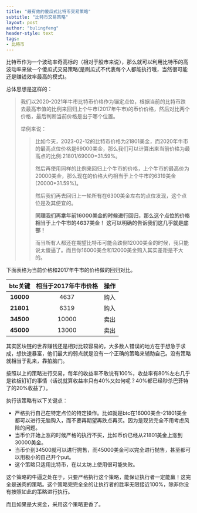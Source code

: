 ```yaml
---
title: "最有效的傻瓜式比特币交易策略"
subtitle: "比特币交易策略"
layout: post
author: "bulingfeng"
header-style: text
tags:
- 比特币
---
```


比特币作为一个波动率奇高标的（相对于股市来说），那么就可以利用比特币的高波动率来做一个傻瓜式交易策略(是刷瓜式不代表每个人都能执行哦，当然很可能还是赚钱效率最高的模式)。

总体思想是这样的：

> 我们以2020-2021年牛市比特币价格作为锚定点位，根据当前的比特币跌去最高市值的比例来回归上个牛市(2017年牛市)的币价价格，然后对比两个价格，最后判断当前价格是出于哪个位置。
>
> 举例来说：
>
> > 比如今天，2023-02-12的比特币价格为21801美金，而2020年牛市的最高点位价格是69000美金，那么我们可以计算出来当前价格为最高点的比例:21801/69000=31.59%。
> >
> > 然后再使用同样的比例来回归上个牛市的价格，上个牛市的最高价为20000美金，那么现在的价格大约相当于上个牛市的6319美金(20000*31.59%)。
> >
> > 然后我们再去回归上一轮所有在6300美金左右的点位发现，这个点位是及其便宜的。
> >
> > **同理我们再拿年前16000美金的时候进行回归，那么这个点位的价格相当于上个牛市的4637美金！** **这可以明确的告诉我们这几乎就是底部！**
> >
> > 而当所有人都还在期望比特币可能会跌倒12000美金的时候，我只能说太傻逼了。而且你16000美金和12000美金购入其实差距是不大的。

下面表格为当前价格和2017年牛市的价格做的回归对比。

|  btc关键  | 相当于2017年牛市价格 | 操作 |
| :-------: | :------------------: | :--: |
| **16000** |         4637         | 购入 |
| **21801** |         6319         | 购入 |
| **34500** |        10000         | 卖出 |
| **45000** |        13000         | 卖出 |

其实区块链的世界赚钱还是相对比较容易的，大多数人错误的地方在于想急于求成，想快速暴富，他们最大的弱点就是没有一个正确的策略来辅助自己。没有策略就相当于乱来，靠拍脑门。

按照以上的策略进行交易，每年的收益率不敢说有100%，收益率有80%左右几乎是铁板钉钉的事情（话说就算收益率只有40%又如何呢？40%都已经秒杀巴菲特了的20%收益了）。

执行该策略有以下关键点：

- 严格执行自己在特定点位的特定操作。比如就是btc在16000美金-21801美金都可以进行无脑购入，而不要再期望再跌点再买。因为是现货完全不用考虑风险的问题。
- 当币价开始上涨的时候严格的执行不买，比如币价已经从21801美金上涨到30000美金。
- 当币价到34500就可以进行抛售，而45000美金可以完全进行抛售，甚至都可以用极小的自己开个put。
- 这个策略只适用比特币，在以太坊上使用很可能失败。

这个策略的牛逼之处在于，只要严格执行这个策略，能保证执行者一定能赢！这完全是送肉的策略。这个策略完完全全的让执行者的胜率无限接近100%，除非你没有按照如此的策略进行执行。

而且如果是大资金，采用这个策略更香了。
